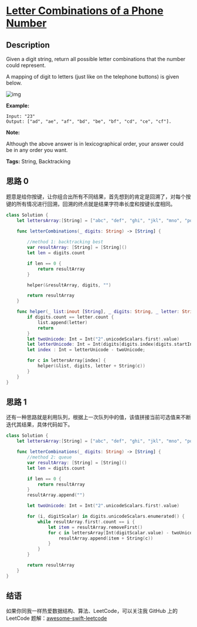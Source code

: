 # [Letter Combinations of a Phone Number][title]

## Description

Given a digit string, return all possible letter combinations that the number could represent.

A mapping of digit to letters (just like on the telephone buttons) is given below.

![img](https://upload.wikimedia.org/wikipedia/commons/thumb/7/73/Telephone-keypad2.svg/200px-Telephone-keypad2.svg.png)

**Example:**

```
Input: "23"
Output: ["ad", "ae", "af", "bd", "be", "bf", "cd", "ce", "cf"].
```

**Note:**

Although the above answer is in lexicographical order, your answer could be in any order you want.

**Tags:** String, Backtracking


## 思路 0

题意是给你按键，让你组合出所有不同结果，首先想到的肯定是回溯了，对每个按键的所有情况进行回溯，回溯的终点就是结果字符串长度和按键长度相同。

```swift
class Solution {
    let lettersArray:[String] = ["abc", "def", "ghi", "jkl", "mno", "pqrs", "tuv", "wxyz"]

    func letterCombinations(_ digits: String) -> [String] {
        
        //method 1: backtracking best
        var resultArray: [String] = [String]()
        let len = digits.count

        if len == 0 {
            return resultArray
        }

        helper(&resultArray, digits, "")

        return resultArray
    }

    func helper(_ list:inout [String], _ digits: String, _ letter: String) {
        if digits.count == letter.count {
            list.append(letter)
            return
        }
        let twoUnicode: Int = Int("2".unicodeScalars.first!.value)
        let letterUnicode: Int = Int(digits[digits.index(digits.startIndex, offsetBy: letter.count)].unicodeScalars.first!.value)
        let index : Int = letterUnicode - twoUnicode;

        for c in lettersArray[index] {
            helper(&list, digits, letter + String(c))
        }
    }
}
```

## 思路 1

还有一种思路就是利用队列，根据上一次队列中的值，该值拼接当前可选值来不断迭代其结果，具体代码如下。

```swift
class Solution {
    let lettersArray:[String] = ["abc", "def", "ghi", "jkl", "mno", "pqrs", "tuv", "wxyz"]

    func letterCombinations(_ digits: String) -> [String] {
        //method 2: queue
        var resultArray: [String] = [String]()
        let len = digits.count

        if len == 0 {
            return resultArray
        }
        resultArray.append("")

        let twoUnicode: Int = Int("2".unicodeScalars.first!.value)

        for (i, digitScalar) in digits.unicodeScalars.enumerated() {
            while resultArray.first!.count == i {
                let item = resultArray.removeFirst()
                for c in lettersArray[Int(digitScalar.value) - twoUnicode] {
                    resultArray.append(item + String(c))
                }
            }
        }

        return resultArray
    }
}
```


## 结语

如果你同我一样热爱数据结构、算法、LeetCode，可以关注我 GitHub 上的 LeetCode 题解：[awesome-swift-leetcode][zgpeace]



[title]: https://leetcode.com/problems/letter-combinations-of-a-phone-number
[zgpeace]: https://github.com/zgpeace/awesome-swift-leetcode
